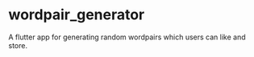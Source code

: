 # wordpair_generator

A flutter app for generating random wordpairs which users can like and store.
